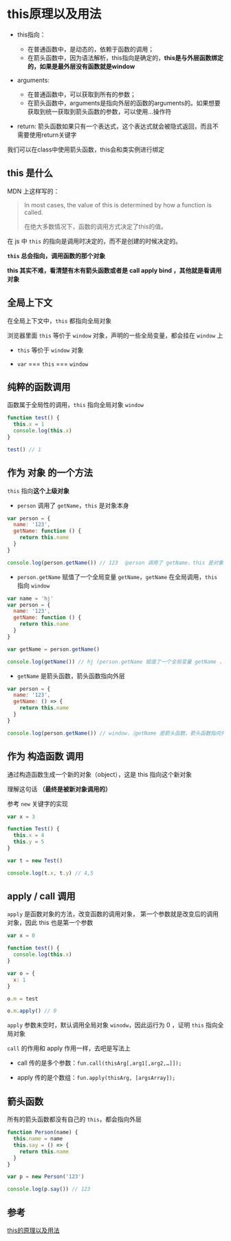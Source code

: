 # this原理以及用法

- this指向：
    - 在普通函数中，是动态的，依赖于函数的调用；
    - 在箭头函数中，因为语法解析，this指向是确定的，**this是与外层函数绑定的，如果是最外层没有函数就是window**

- arguments:
    - 在普通函数中，可以获取到所有的参数；
    - 在箭头函数中，arguments是指向外层的函数的arguments的。如果想要获取到统一获取到箭头函数的参数，可以使用…操作符

- return: 箭头函数如果只有一个表达式，这个表达式就会被隐式返回，而且不需要使用return关键字

我们可以在class中使用箭头函数，this会和类实例进行绑定

## this 是什么

MDN 上这样写的：

> In most cases, the value of this is determined by how a function is called.
>
> 在绝大多数情况下，函数的调用方式决定了this的值。

在 js 中 `this` 的指向是调用时决定的，而不是创建的时候决定的。

**`this` 总会指向，调用函数的那个对象**

**this 其实不难，看清楚有木有箭头函数或者是 call apply bind ，其他就是看调用对象**

## 全局上下文

在全局上下文中，`this` 都指向全局对象

浏览器里面 `this` 等价于 `window` 对象，声明的一些全局变量，都会挂在 `window` 上

- `this` 等价于 `window` 对象

- `var` === `this` === `window`

## 纯粹的函数调用

函数属于全局性的调用，`this` 指向全局对象 `window`

```javascript
function test() {
  this.x = 1
  console.log(this.x)
}

test() // 1
```

## 作为 对象 的一个方法

`this` 指向**这个上级对象**

- `person` 调用了 `getName`，`this` 是对象本身

```javascript
var person = {
  name: '123',
  getName: function () {
    return this.name
  }
}

console.log(person.getName()) // 123 （person 调用了 getName，this 是对象本身）
```

- `person.getName` 赋值了一个全局变量 `getName`，`getName` 在全局调用，`this` 指向 `window`

```javascript
var name = 'hj'
var person = {
  name: '123',
  getName: function () {
    return this.name
  }
}

var getName = person.getName()

console.log(getName()) // hj (person.getName 赋值了一个全局变量 getName ，getName 在全局调用)

```

- `getName` 是箭头函数，箭头函数指向外层

```javascript
var person = {
  name: '123',
  getName: () => {
    return this.name
  }
}

console.log(person.getName()) // window，（getName 是箭头函数，箭头函数指向外层）
```

## 作为 构造函数 调用

通过构造函数生成一个新的对象（object），这是 this 指向这个新对象

理解这句话 **（最终是被新对象调用的）**

参考 `new` 关键字的实现

```javascript
var x = 3

function Test() {
  this.x = 4
  this.y = 5
}

var t = new Test()

console.log(t.x, t.y) // 4,5
```

## apply / call 调用

`apply` 是函数对象的方法，改变函数的调用对象，
第一个参数就是改变后的调用对象，因此 this 也是第一个参数

```javascript
var x = 0

function test() {
  console.log(this.x)
}

var o = {
  x: 1
}

o.m = test

o.m.apply() // 0

```

`apply` 参数未空时，默认调用全局对象 `winodw`，因此运行为 0 ，证明 `this` 指向全局对象

`call` 的作用和 apply 作用一样，去吧是写法上

- call 传的是多个参数：`fun.call(thisArg[,arg1[,arg2,…]]);`

- apply 传的是个数组：`fun.apply(thisArg, [argsArray]);`

## 箭头函数

所有的箭头函数都没有自己的 `this`，都会指向外层

```javascript
function Person(name) {
  this.name = name
  this.say = () => {
    return this.name
  }
}

var p = new Person('123')

console.log(p.say()) // 123
```

## 参考

[this的原理以及用法](https://segmentfault.com/a/1190000017957307)
